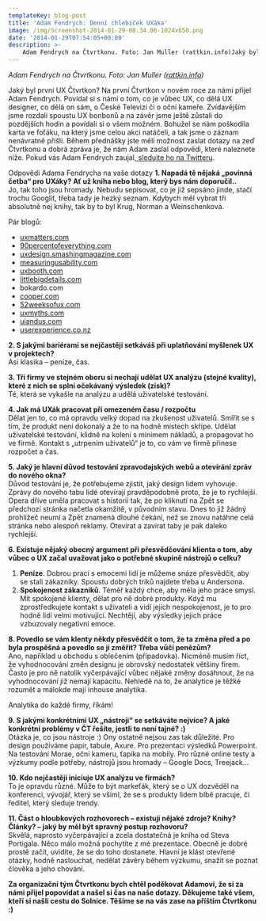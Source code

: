```yaml
---
templateKey: blog-post
title: 'Adam Fendrych: Denní chlebíček UXáka'
image: /img/Screenshot-2014-01-29-08.34.06-1024x650.png
date: '2014-01-29T07:54:05+00:00'
description: >-
    Adam Fendrych na Čtvrtkonu. Foto: Jan Muller (rattkin.info)Jaký byl první UX Čtvrtkon?Na první Čtvrtkon v novém roce za námi přijel Adam Fendrych. Povídal si s námi o tom, co je vůbec UX, co...
---
```

  
_Adam Fendrych na Čtvrtkonu. Foto: Jan Muller ([rattkin.info](http://rattkin.info "Osobní web Honzy Mullera"))_

Jaký byl první UX Čtvrtkon? Na první Čtvrtkon v novém roce za námi přijel Adam Fendrych. Povídal si s námi o tom, co je vůbec UX, co dělá UX designer, co dělá on sám, o České Televizi či o oční kameře. Zvídavějším jsme rozdali spoustu UX bonbonů a na závěr jsme ještě zůstali do pozdějších hodin a povídali si o všem možném. Bohužel se nám poškodila karta ve foťáku, na který jsme celou akci natáčeli, a tak jsme o záznam nenávratně přišli. Během přednášky jste měli možnost zaslat dotazy na zeď Čtvrtkonu a dobrá zpráva je, že nám Adam zaslal odpovědi, které naleznete níže. Pokud vás Adam Fendrych zaujal,[ sledujte ho na Twitteru](https://twitter.com/adlo "Sledujte Adama na Twitteru").

Odpovědi Adama Fendrycha na vaše dotazy **1. Napadá tě nějaká „povinná četba“ pro UXáky? Ať už kniha nebo blog, který bys nám doporučil..**  
Jo, tak toho jsou hromady. Nebudu sepisovat, co je již sepsáno jinde, stačí trochu Googlit, třeba tady je hezký seznam. Kdybych měl vybrat tři absolutně nej knihy, tak by to byl Krug, Norman a Weinschenková.

Pár blogů:

- [uxmatters.com](http://www.uxmatters.com)
- [90percentofeverything.com](http://www.90percentofeverything.com)
- [uxdesign.smashingmagazine.com](http://uxdesign.smashingmagazine.com)
- [measuringusability.com](http://www.measuringusability.com)
- [uxbooth.com](http://www.uxbooth.com)
- [littlebigdetails.com](http://littlebigdetails.com)
- bokardo.com
- [cooper.com](http://www.cooper.com/journal)
- [52weeksofux.com](http://52weeksofux.com)
- [uxmyths.com](http://uxmyths.com)
- [uiandus.com](http://www.uiandus.com)
- [userexperience.co.nz](http://www.userexperience.co.nz)

**2. S jakými bariérami se nejčastěji setkáváš při uplatňování myšlenek UX v projektech?**  
Asi klasika – peníze, čas.

**3. Tři firmy ve stejném oboru si nechají udělat UX analýzu (stejné kvality), které z nich se splní očekávaný výsledek (zisk)?**  
Té, která se vykašle na analýzu a udělá uživatelské testování.

**4. Jak má UXák pracovat při omezeném času / rozpočtu**  
Dělat jen to, co má opravdu velký dopad na zkušenost uživatelů. Smířit se s tím, že produkt není dokonalý a že to na hodně místech skřípe. Udělat uživatelské testování, klidně na koleni s minimem nákladů, a propagovat ho ve firmě. Kontakt s „utrpením uživatelů“ je to, co vám ve firmě přinese rozpočet a čas.

**5. Jaký je hlavní důvod testování zpravodajských webů a otevírání zpráv do nového okna?**  
Důvod testování je, že potřebujeme zjistit, jaký design lidem vyhovuje. Zprávy do nového tabu lidé otevírají pravděpodobně proto, že je to rychlejší. Opera dříve uměla pracovat s historií tak, že po kliknutí na Zpět se předchozí stránka načetla okamžitě, v původním stavu. Dnes to již žádný prohlížeč neumí a Zpět znamená dlouhé čekání, než se znovu natáhne celá stránka nebo alespoň reklamy. Otevírat a zavírat taby je pak daleko rychlejší.

**6. Existuje nějaký obecný argument při přesvědčování klienta o tom, aby vůbec o UX začal uvažovat jako o potřebné skupině nástrojů o celku?**

1. **Peníze**. Dobrou prací s emocemi lidí je můžeme snáze přesvědčit, aby se stali zákazníky. Spoustu dobrých triků najdete třeba u Andersona.
2. **Spokojenost zákazníků**. Téměř každý chce, aby měla jeho práce smysl. Mít spokojené klienty, dělat pro ně dobré produkty. Když mu zprostředkujete kontakt s uživateli a vidí jejich nespokojenost, je to pro hodně lidí velmi motivující. Nechtějí, aby výsledky jejich práce vzbuzovaly negativní emoce.

**8. Povedlo se vám klenty někdy přesvědčit o tom, že ta změna před a po byla prospěšná a povedlo se ji změřit? Třeba vůči penězům?**  
Ano, například u obchodu s oblečením (případovka). Nicméně musím říct, že vyhodnocování změn designu je obrovský nedostatek většiny firem. Často je pro ně natolik vyčerpávající vůbec nějaké změny dosáhnout, že na vyhodnocování již nemají kapacitu. Nehledě na to, že analytice je těžké rozumět a málokde mají inhouse analytika.

Analytika do každé firmy, říkám!

**9. S jakými konkrétními UX „nástroji“ se setkáváte nejvíce? A jaké konkrétní problémy v ČT řešíte, jestli to není tajné? :)**  
Otázka je, co jsou nástroje :) Ony ostatně nejsou zas tak důležité. Pro design používáme papír, tabule, Axure. Pro prezentaci výsledků Powerpoint. Na testování Morae, oční kameru, ťapíka na mobily. Pro různé online testy a výzkumy podle potřeby, nástrojů jsou hromady – Google Docs, Treejack…

**10. Kdo nejčastěji iniciuje UX analýzu ve firmách?**  
To je opravdu různé. Může to být markeťák, který se o UX dozvěděl na konferenci, vývojář, který se všiml, že se s produkty lidem blbě pracuje, či ředitel, který sleduje trendy.

**11. Část o hloubkových rozhovorech – existují nějaké zdroje? Knihy? Články? – jaký by měl být spravný postup rozhovoru?**  
Skvělá, naprosto vyčerpávající a zcela dostatečná je kniha od Steva Portigala. Něco málo možná pochytíte z mé prezentace. Obecně je dobré prostě začít, uvidíte, že se do toho dostanete. Hlavní je klást otevřené otázky, hodně naslouchat, nedělat závěry během výzkumu, snažit se poznat člověka a jeho chování.

**Za organizační tým Čtvrtkonu bych chtěl poděkovat Adamovi, že si za námi přijel popovídat a našel si čas na naše dotazy. Děkujeme také všem, kteří si našli cestu do Solnice. Těšíme se na vás zase na příštím Čtvrtkonu :)**